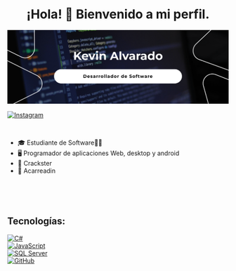 <div align="center">
<h1 align="center">¡Hola! 👋 Bienvenido a mi perfil.</h1>
</div>

<img src="https://github.com/KevinAalvarado/KevinAalvarado/blob/main/banner.png">

[![Instagram](https://img.shields.io/badge/Instagram-Sígueme-E4405F?style=for-the-badge&logo=instagram&logoColor=white)](https://instagram.com/kev.alvaradu)


</br>


- 🎓 Estudiante de Software👨‍🎓</br>
- 🖥️ Programador de aplicaciones Web, desktop y android</br>
- 🏐 Crackster </br>
- 🎠 Acarreadin </br>
</br>
</br>
</br>

## Tecnologías:

[![C#](https://img.shields.io/badge/C%20Sharp-FA7343?style=for-the-badge&logo=Csharp&logoColor=white&labelColor=101010)]()
</br>
[![JavaScript](https://img.shields.io/badge/JavaScrip-009848?style=for-the-badge&logo=kotlin&logoColor=white&labelColor=101010)]()
</br>
[![SQL Server](https://img.shields.io/badge/SQLServer-CC2927?style=for-the-badge&logo=MicrosoftSQLServer&logoColor=white&labelColor=101010)]()
</br>
[![GitHub](https://img.shields.io/badge/GitHUb-FC6D26?style=for-the-badge&logo=GitHUb&logoColor=white&labelColor=101010)]()
